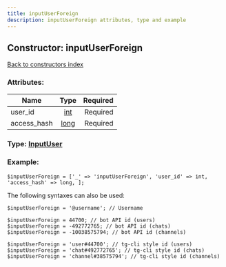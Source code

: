```yaml
---
title: inputUserForeign
description: inputUserForeign attributes, type and example
---
```

## Constructor: inputUserForeign  
[Back to constructors index](index.md)



### Attributes:

| Name     |    Type       | Required |
|----------|:-------------:|---------:|
|user\_id|[int](../types/int.md) | Required|
|access\_hash|[long](../types/long.md) | Required|



### Type: [InputUser](../types/InputUser.md)


### Example:

```
$inputUserForeign = ['_' => 'inputUserForeign', 'user_id' => int, 'access_hash' => long, ];
```  

The following syntaxes can also be used:

```
$inputUserForeign = '@username'; // Username

$inputUserForeign = 44700; // bot API id (users)
$inputUserForeign = -492772765; // bot API id (chats)
$inputUserForeign = -10038575794; // bot API id (channels)

$inputUserForeign = 'user#44700'; // tg-cli style id (users)
$inputUserForeign = 'chat#492772765'; // tg-cli style id (chats)
$inputUserForeign = 'channel#38575794'; // tg-cli style id (channels)
```